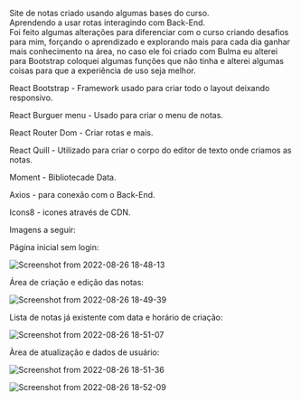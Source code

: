 Site de notas criado usando algumas bases do curso.<br>
Aprendendo a usar rotas interagindo com Back-End. <br>
Foi feito algumas alterações para diferenciar com o curso criando desafios para mim, forçando o aprendizado e explorando mais para cada dia ganhar mais conhecimento na área, no caso ele foi criado com Bulma eu alterei para Bootstrap coloquei algumas funções que não tinha e alterei algumas coisas para que a experiência de uso seja melhor.

React Bootstrap - Framework usado para criar todo o layout deixando responsivo.

React Burguer menu - Usado para criar o menu de notas.

React Router Dom - Criar rotas e mais.

React Quill - Utilizado para criar o corpo do editor de texto onde criamos as notas.

Moment - Bibliotecade Data.

Axios - para conexão com o Back-End.

Icons8 - icones através de CDN.


Imagens a seguir:

Página inicial sem login:


![Screenshot from 2022-08-26 18-48-13](https://user-images.githubusercontent.com/97806169/186995697-e32094a0-86a3-47be-a066-13bce0604bc8.png)

Área de criação e edição das notas:

![Screenshot from 2022-08-26 18-49-39](https://user-images.githubusercontent.com/97806169/186995788-91928375-bbba-4d5b-9a41-3839a7d84cda.png)

Lista de notas já existente com data e horário de criação:

![Screenshot from 2022-08-26 18-51-07](https://user-images.githubusercontent.com/97806169/186995925-622fcfb1-3d78-40d2-b5e7-091f61dd3433.png)


Àrea de atualização e dados de usuário:

![Screenshot from 2022-08-26 18-51-36](https://user-images.githubusercontent.com/97806169/186996071-12fcf911-b632-4a13-800d-c5551ae7cf0d.png)

![Screenshot from 2022-08-26 18-52-09](https://user-images.githubusercontent.com/97806169/186996085-86136826-0360-48b8-af0f-ef9b297613c3.png)







